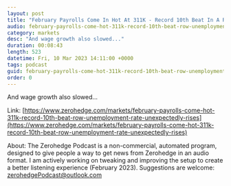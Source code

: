 ```yaml
---
layout: post
title: "February Payrolls Come In Hot At 311K - Record 10th Beat In A Row - But Unemployment Rate Unexpectedly Rises"
audio: february-payrolls-come-hot-311k-record-10th-beat-row-unemployment-rate-unexpectedly-rises-0
category: markets
desc: "And wage growth also slowed..."
duration: 00:08:43
length: 523
datetime: Fri, 10 Mar 2023 14:11:00 +0000
tags: podcast
guid: february-payrolls-come-hot-311k-record-10th-beat-row-unemployment-rate-unexpectedly-rises-0
order: 0
---
```

And wage growth also slowed...

Link: [https://www.zerohedge.com/markets/february-payrolls-come-hot-311k-record-10th-beat-row-unemployment-rate-unexpectedly-rises](https://www.zerohedge.com/markets/february-payrolls-come-hot-311k-record-10th-beat-row-unemployment-rate-unexpectedly-rises)

About: The Zerohedge Podcast is a non-commercial, automated program, designed to give people a way to get news from Zerohedge in an audio format.  I am actively working on tweaking and improving the setup to create a better listening experience (February 2023).  Suggestions are welcome: [zerohedgePodcast@outlook.com](mailto:zerohedgePodcast@outlook.com)